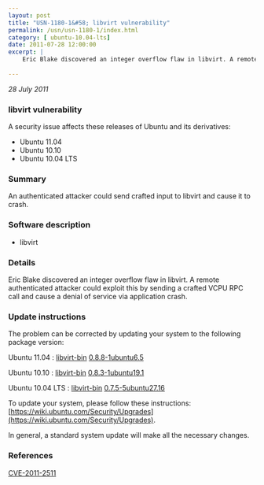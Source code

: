 ```yaml
---
layout: post
title: "USN-1180-1&#58; libvirt vulnerability"
permalink: /usn/usn-1180-1/index.html
category: [ ubuntu-10.04-lts]
date: 2011-07-28 12:00:00
excerpt: |
    Eric Blake discovered an integer overflow flaw in libvirt. A remote authenticated attacker could exploit this by sending a crafted VCPU RPC call and cause a denial of service via application crash. 
    
--- 
```

 
 

*28 July 2011*

### libvirt vulnerability

A security issue affects these releases of Ubuntu and its derivatives:

* Ubuntu 11.04
* Ubuntu 10.10
* Ubuntu 10.04 LTS

### Summary

An authenticated attacker could send crafted input to libvirt and cause it to crash.

### Software description

* libvirt 

### Details

Eric Blake discovered an integer overflow flaw in libvirt. A remote authenticated attacker could exploit this by sending a crafted VCPU RPC call and cause a denial of service via application crash. 

### Update instructions

The problem can be corrected by updating your system to the following package version:

Ubuntu 11.04
 : [libvirt-bin](https://launchpad.net/ubuntu/+source/libvirt) <span> [0.8.8-1ubuntu6.5](https://launchpad.net/ubuntu/+source/libvirt/0.8.8-1ubuntu6.5) </span> 

Ubuntu 10.10
 : [libvirt-bin](https://launchpad.net/ubuntu/+source/libvirt) <span> [0.8.3-1ubuntu19.1](https://launchpad.net/ubuntu/+source/libvirt/0.8.3-1ubuntu19.1) </span> 

Ubuntu 10.04 LTS
 : [libvirt-bin](https://launchpad.net/ubuntu/+source/libvirt) <span> [0.7.5-5ubuntu27.16](https://launchpad.net/ubuntu/+source/libvirt/0.7.5-5ubuntu27.16) </span> 

To update your system, please follow these instructions: [https://wiki.ubuntu.com/Security/Upgrades](https://wiki.ubuntu.com/Security/Upgrades).

In general, a standard system update will make all the necessary changes. 

### References

 
 [CVE-2011-2511](http://people.ubuntu.com/~ubuntu-security/cve/CVE-2011-2511)
 


